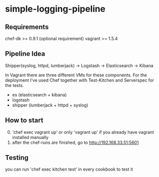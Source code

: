 # simple-logging-pipeline

## Requirements
  chef-dk >= 0.9.1 (optional requirement)
  vagrant >= 1.5.4    

## Pipeline Idea

  Shipper(syslog, httpd, lumberjack) -> Logstash -> Elasticsearch -> Kibana
  
  In Vagrant there are three different VMs for these components. For the deployment I've used Chef together with Test-Kitchen and Serverspec for the tests.

  * es (elasticsearch + kibana)
  * logstash
  * shipper (lumberjack + httpd + syslog)

## How to start

  0. 'chef exec vagrant up' or only 'vagrant up' if you already have vagrant installed manually
  1. after the chef-runs are finished, go to http://192.168.33.51:5601

## Testing

  you can run 'chef exec kitchen test' in every cookbook to test it 
